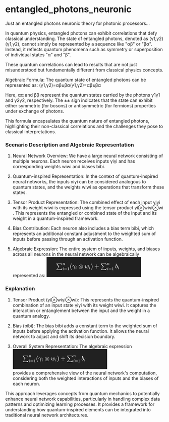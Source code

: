# entangled_photons_neuronic
Just an entangled photons neuronic theory for photonic processors... 


In quantum physics, entangled photons can exhibit correlations that defy classical understanding. The state of entangled photons, denoted as (γ1,γ2)(γ1​,γ2​), cannot simply be represented by a sequence like "αβ" or "βα". Instead, it reflects quantum phenomena such as symmetry or superposition of individual states "α" and "β".

These quantum correlations can lead to results that are not just misunderstood but fundamentally different from classical physics concepts.

Algebraic Formula:
The quantum state of entangled photons can be represented as:
(γ1,γ2)=αβ±βα(γ1​,γ2​)=αβ±βα

Here, αα and ββ represent the quantum states carried by the photons γ1γ1​ and γ2γ2​, respectively. The ±± sign indicates that the state can exhibit either symmetric (for bosons) or antisymmetric (for fermions) properties under exchange of photons.

This formula encapsulates the quantum nature of entangled photons, highlighting their non-classical correlations and the challenges they pose to classical interpretations.

### Scenario Description and Algebraic Representation

   1. Neural Network Overview: We have a large neural network consisting of multiple neurons. Each neuron receives inputs γiγi​ and has corresponding weights wiwi​ and biases bibi​.

   2. Quantum-inspired Representation: In the context of quantum-inspired neural networks, the inputs γiγi​ can be considered analogous to quantum states, and the weights wiwi​ as operations that transform these states.

   3. Tensor Product Representation: The combined effect of each input γiγi​ with its weight wiwi​ is expressed using the tensor product γi⊗wiγi​⊗wi​. This represents the entangled or combined state of the input and its weight in a quantum-inspired framework.

   4. Bias Contribution: Each neuron also includes a bias term bibi​, which represents an additional constant adjustment to the weighted sum of inputs before passing through an activation function.

   5. Algebraic Expression: The entire system of inputs, weights, and biases across all neurons in the neural network can be algebraically represented as:
      ![](https://github.com/rizitis/entangled_photons_neuronic/blob/main/Screenshot%20from%202024-06-15%2019-51-11.png)
      ![]()


  ###  Explanation


  1.  Tensor Product (γi⊗wiγi​⊗wi​): This represents the quantum-inspired combination of an input state γiγi​ with its weight wiwi​. It captures the interaction or entanglement between the input and the weight in a quantum analogy.

  2.  Bias (bibi​): The bias bibi​ adds a constant term to the weighted sum of inputs before applying the activation function. It allows the neural network to adjust and shift its decision boundary.

 3.   Overall System Representation: The algebraic expression ![](https://github.com/rizitis/entangled_photons_neuronic/blob/main/Screenshot%20from%202024-06-15%2019-51-11.png) <br>
 provides a comprehensive view of the neural network's computation, considering both the weighted interactions of inputs and the biases of each neuron.<br>
 
 
 This approach leverages concepts from quantum mechanics to potentially enhance neural network capabilities, particularly in handling complex data patterns and optimizing learning processes. It provides a framework for understanding how quantum-inspired elements can be integrated into traditional neural network architectures.
    
